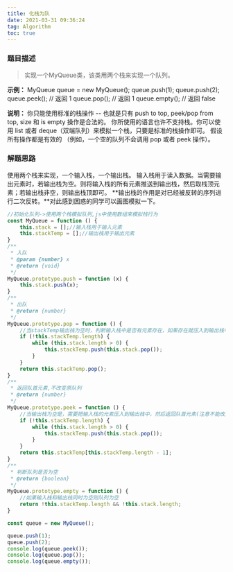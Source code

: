 ```yaml
---
title: 化栈为队
date: 2021-03-31 09:36:24
tag: Algorithm
toc: true
---
```


### 题目描述
>实现一个MyQueue类，该类用两个栈来实现一个队列。

**示例：**
MyQueue queue = new MyQueue();
queue.push(1);
queue.push(2);
queue.peek();  // 返回 1
queue.pop();   // 返回 1
queue.empty(); // 返回 false

**说明：**
你只能使用标准的栈操作 -- 也就是只有 push to top, peek/pop from top, size 和 is empty 操作是合法的。
你所使用的语言也许不支持栈。你可以使用 list 或者 deque（双端队列）来模拟一个栈，只要是标准的栈操作即可。
假设所有操作都是有效的 （例如，一个空的队列不会调用 pop 或者 peek 操作）。

### 解题思路
使用两个栈来实现，一个输入栈，一个输出栈。
输入栈用于读入数据。当需要输出元素时，若输出栈为空。则将输⼊栈的所有元素推送到输出栈，然后取栈顶元素；若输出栈⾮空，则输出栈顶即可。
**输出栈的作⽤是对已经被反转的序列进⾏⼆次反转。**对此感到困惑的同学可以画图模拟⼀下。

```js
//初始化队列->使用两个栈模拟队列,js中使用数组来模拟栈行为
const MyQueue = function () {
    this.stack = [];//输入栈用于输入元素
    this.stackTemp = [];//输出栈用于输出元素
}
/**
 * 入队
 * @param {number} x 
 * @return {void}
 */
MyQueue.prototype.push = function (x) {
    this.stack.push(x);
}
/**
 * 出队
 * @return {number} 
 */
MyQueue.prototype.pop = function () {
    //当stackTemp输出栈为空时，判断输入栈中是否有元素存在，如果存在就压入到输出栈中
    if (!this.stackTemp.length) {
        while (this.stack.length > 0) {
            this.stackTemp.push(this.stack.pop());
        }
    }
    return this.stackTemp.pop();
}
/**
 * 返回队首元素,不改变原队列
 * @return {number} 
 */
MyQueue.prototype.peek = function () {
    //当输出栈为空是，需要把输入栈的元素压入到输出栈中，然后返回队首元素(注意不能改变原队列)
    if (!this.stackTemp.length) {
        while (this.stack.length > 0) {
            this.stackTemp.push(this.stack.pop());
        }
    }
    return this.stackTemp[this.stackTemp.length - 1];
}
/**
 * 判断队列是否为空
 * @return {boolean}
 */
MyQueue.prototype.empty = function () {
    //如果输入栈和输出栈同时为空则队列为空
    return !this.stackTemp.length && !this.stack.length;
}

const queue = new MyQueue();

queue.push(1);
queue.push(2);
console.log(queue.peek());
console.log(queue.pop());
console.log(queue.empty());
```
